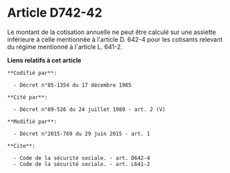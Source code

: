 # Article D742-42

Le montant de la cotisation annuelle ne peut être calculé sur une assiette inférieure à celle mentionnée à l'article D. 642-4
pour les cotisants relevant du régime mentionné à l'article L. 641-2.

**Liens relatifs à cet article**

	**Codifié par**:

	  - Décret n°85-1354 du 17 décembre 1985

	**Cité par**:

	  - Décret n°89-526 du 24 juillet 1989 - art. 2 (V)

	**Modifié par**:

	  - Décret n°2015-769 du 29 juin 2015 - art. 1

	**Cite**:

	  - Code de la sécurité sociale. - art. D642-4
	  - Code de la sécurité sociale. - art. L641-2
